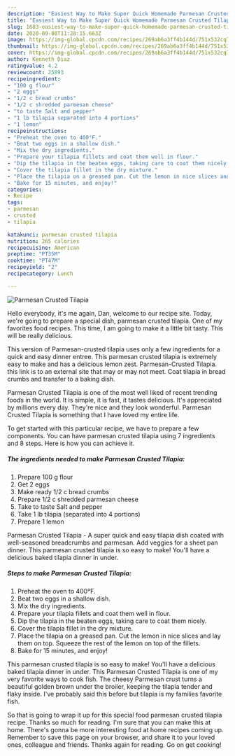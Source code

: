 ```yaml
---
description: "Easiest Way to Make Super Quick Homemade Parmesan Crusted Tilapia"
title: "Easiest Way to Make Super Quick Homemade Parmesan Crusted Tilapia"
slug: 1683-easiest-way-to-make-super-quick-homemade-parmesan-crusted-tilapia
date: 2020-09-08T11:28:15.663Z
image: https://img-global.cpcdn.com/recipes/269ab6a3ff4b144d/751x532cq70/parmesan-crusted-tilapia-recipe-main-photo.jpg
thumbnail: https://img-global.cpcdn.com/recipes/269ab6a3ff4b144d/751x532cq70/parmesan-crusted-tilapia-recipe-main-photo.jpg
cover: https://img-global.cpcdn.com/recipes/269ab6a3ff4b144d/751x532cq70/parmesan-crusted-tilapia-recipe-main-photo.jpg
author: Kenneth Diaz
ratingvalue: 4.2
reviewcount: 25893
recipeingredient:
- "100 g flour"
- "2 eggs"
- "1/2 c bread crumbs"
- "1/2 c shredded parmesan cheese"
- "to taste Salt and pepper"
- "1 lb tilapia separated into 4 portions"
- "1 lemon"
recipeinstructions:
- "Preheat the oven to 400°F."
- "Beat two eggs in a shallow dish."
- "Mix the dry ingredients."
- "Prepare your tilapia fillets and coat them well in flour."
- "Dip the tilapia in the beaten eggs, taking care to coat them nicely."
- "Cover the tilapia fillet in the dry mixture."
- "Place the tilapia on a greased pan. Cut the lemon in nice slices and lay them on top. Squeeze the rest of the lemon on top of the fillets."
- "Bake for 15 minutes, and enjoy!"
categories:
- Recipe
tags:
- parmesan
- crusted
- tilapia

katakunci: parmesan crusted tilapia 
nutrition: 265 calories
recipecuisine: American
preptime: "PT35M"
cooktime: "PT47M"
recipeyield: "2"
recipecategory: Lunch

---
```



![Parmesan Crusted Tilapia](https://img-global.cpcdn.com/recipes/269ab6a3ff4b144d/751x532cq70/parmesan-crusted-tilapia-recipe-main-photo.jpg)

Hello everybody, it's me again, Dan, welcome to our recipe site. Today, we're going to prepare a special dish, parmesan crusted tilapia. One of my favorites food recipes. This time, I am going to make it a little bit tasty. This will be really delicious.

This version of Parmesan-crusted tilapia uses only a few ingredients for a quick and easy dinner entree. This parmesan crusted tilapia is extremely easy to make and has a delicious lemon zest. Parmesan-Crusted Tilapia. this link is to an external site that may or may not meet. Coat tilapia in bread crumbs and transfer to a baking dish.

Parmesan Crusted Tilapia is one of the most well liked of recent trending foods in the world. It is simple, it is fast, it tastes delicious. It's appreciated by millions every day. They're nice and they look wonderful. Parmesan Crusted Tilapia is something that I have loved my entire life.


To get started with this particular recipe, we have to prepare a few components. You can have parmesan crusted tilapia using 7 ingredients and 8 steps. Here is how you can achieve it.

<!--inarticleads1-->

##### The ingredients needed to make Parmesan Crusted Tilapia:

1. Prepare 100 g flour
1. Get 2 eggs
1. Make ready 1/2 c bread crumbs
1. Prepare 1/2 c shredded parmesan cheese
1. Take to taste Salt and pepper
1. Take 1 lb tilapia (separated into 4 portions)
1. Prepare 1 lemon


Parmesan Crusted Tilapia - A super quick and easy tilapia dish coated with well-seasoned breadcrumbs and parmesan. Add veggies for a sheet pan dinner. This parmesan crusted tilapia is so easy to make! You&#39;ll have a delicious baked tilapia dinner in under. 

<!--inarticleads2-->

##### Steps to make Parmesan Crusted Tilapia:

1. Preheat the oven to 400°F.
1. Beat two eggs in a shallow dish.
1. Mix the dry ingredients.
1. Prepare your tilapia fillets and coat them well in flour.
1. Dip the tilapia in the beaten eggs, taking care to coat them nicely.
1. Cover the tilapia fillet in the dry mixture.
1. Place the tilapia on a greased pan. Cut the lemon in nice slices and lay them on top. Squeeze the rest of the lemon on top of the fillets.
1. Bake for 15 minutes, and enjoy!


This parmesan crusted tilapia is so easy to make! You&#39;ll have a delicious baked tilapia dinner in under. This Parmesan Crusted Tilapia is one of my very favorite ways to cook fish. The cheesy Parmesan crust turns a beautiful golden brown under the broiler, keeping the tilapia tender and flaky inside. I&#39;ve probably said this before but tilapia is my families favorite fish. 

So that is going to wrap it up for this special food parmesan crusted tilapia recipe. Thanks so much for reading. I'm sure that you can make this at home. There's gonna be more interesting food at home recipes coming up. Remember to save this page on your browser, and share it to your loved ones, colleague and friends. Thanks again for reading. Go on get cooking!
